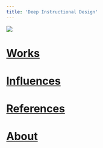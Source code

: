 ```yaml
---
title: 'Deep Instructional Design'
---
```

![](/images/DeepLogoBig.png)

# [Works](/works)
# [Influences](/inf)
# [References](/ref)
# [About](/about)
